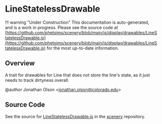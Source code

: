 # LineStatelessDrawable

!!! warning "Under Construction"
    This documentation is auto-generated, and is a work in progress. Please see the source code at
    [https://github.com/phetsims/scenery/blob/main/js/display/drawables/LineStatelessDrawable.js](https://github.com/phetsims/scenery/blob/main/js/display/drawables/LineStatelessDrawable.js) for the most up-to-date information.

## Overview

A trait for drawables for Line that does not store the line's state, as it just needs to track dirtyness overall.

@author Jonathan Olson &lt;jonathan.olson@colorado.edu&gt;



## Source Code

See the source for [LineStatelessDrawable.js](https://github.com/phetsims/scenery/blob/main/js/display/drawables/LineStatelessDrawable.js) in the [scenery](https://github.com/phetsims/scenery) repository.
